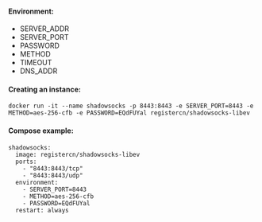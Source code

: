 
#### Environment:

- SERVER_ADDR
- SERVER_PORT
- PASSWORD
- METHOD
- TIMEOUT
- DNS_ADDR

#### Creating an instance:

    docker run -it --name shadowsocks -p 8443:8443 -e SERVER_PORT=8443 -e METHOD=aes-256-cfb -e PASSWORD=EQdFUYal registercn/shadowsocks-libev

#### Compose example:

    shadowsocks:
      image: registercn/shadowsocks-libev
      ports:
        - "8443:8443/tcp"
        - "8443:8443/udp"
      environment:
        - SERVER_PORT=8443
        - METHOD=aes-256-cfb
        - PASSWORD=EQdFUYal
      restart: always
